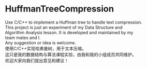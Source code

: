 # HuffmanTreeCompression
Use C/C++ to implement a Huffman tree to handle text compression.  
This project is just an experiment of my Data Structure and  
Algorithm Analysis lesson. It is developed and maintained by my  
team mates and I.  
Any suggestion or idea is welcome.  
使用C/C++实现哈弗曼树，用于文本压缩。  
这只是我的数据结构与算法课程实验，由我和我的小组成员共同维护。  
欢迎大家向我们提出意见和建议！  
